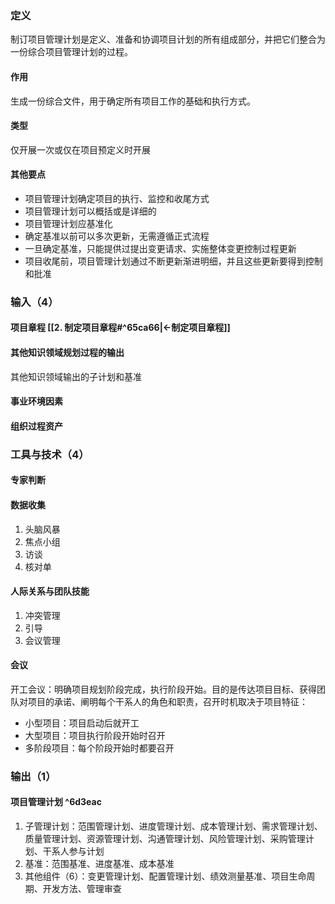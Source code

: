 ### 定义
制订项目管理计划是定义、准备和协调项目计划的所有组成部分，并把它们整合为一份综合项目管理计划的过程。
#### 作用
生成一份综合文件，用于确定所有项目工作的基础和执行方式。
#### 类型
仅开展一次或仅在项目预定义时开展
#### 其他要点
* 项目管理计划确定项目的执行、监控和收尾方式
* 项目管理计划可以概括或是详细的
* 项目管理计划应基准化
* 确定基准以前可以多次更新，无需遵循正式流程
* 一旦确定基准，只能提供过提出变更请求、实施整体变更控制过程更新
* 项目收尾前，项目管理计划通过不断更新渐进明细，并且这些更新要得到控制和批准
### 输入（4）
#### 项目章程 [[2. 制定项目章程#^65ca66|<-制定项目章程]]
#### 其他知识领域规划过程的输出
其他知识领域输出的子计划和基准
#### 事业环境因素
#### 组织过程资产
### 工具与技术（4）
#### 专家判断
#### 数据收集
1. 头脑风暴
2. 焦点小组
3. 访谈
4. 核对单
#### 人际关系与团队技能
1. 冲突管理
2. 引导
3. 会议管理
#### 会议
开工会议：明确项目规划阶段完成，执行阶段开始。目的是传达项目目标、获得团队对项目的承诺、阐明每个干系人的角色和职责，召开时机取决于项目特征：
- 小型项目：项目启动后就开工
- 大型项目：项目执行阶段开始时召开
- 多阶段项目：每个阶段开始时都要召开
### 输出（1）
#### 项目管理计划 ^6d3eac
1. 子管理计划：范围管理计划、进度管理计划、成本管理计划、需求管理计划、质量管理计划、资源管理计划、沟通管理计划、风险管理计划、采购管理计划、干系人参与计划
2. 基准：范围基准、进度基准、成本基准
3. 其他组件（6）：变更管理计划、配置管理计划、绩效测量基准、项目生命周期、开发方法、管理审查